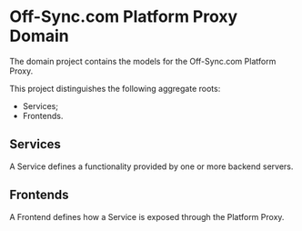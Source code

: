 # Off-Sync.com Platform Proxy Domain

The domain project contains the models for the Off-Sync.com Platform Proxy.

This project distinguishes the following aggregate roots:
* Services;
* Frontends.

## Services

A Service defines a functionality provided by one or more backend servers.

## Frontends

A Frontend defines how a Service is exposed through the Platform Proxy.
